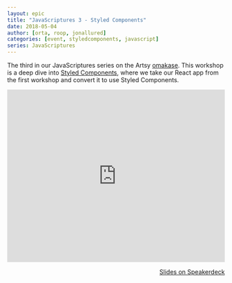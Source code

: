 ```yaml
---
layout: epic
title: "JavaScriptures 3 - Styled Components"
date: 2018-05-04
author: [orta, roop, jonallured]
categories: [event, styledcomponents, javascript]
series: JavaScriptures
---
```


The third in our JavaScriptures series on the Artsy [omakase][omakase]. This workshop is a deep dive into [Styled
Components][sc], where we take our React app from the first workshop and convert it to use Styled Components.

<!-- more -->

<center>
<iframe width='100%' height='400' src='https://www.youtube.com/embed/K7xafqfcC-4' frameborder='0' allowfullscreen></iframe>
</center>

<p style='text-align:right;'><a href="https://speakerdeck.com/artsyopensource/javascriptures-3-styled-components">
Slides on Speakerdeck
</a></p>

[omakase]: http://artsy.github.io/blog/2017/02/05/Front-end-JavaScript-at-Artsy-2017/
[luc]: https://twitter.com/lucsucces
[recording]: https://youtu.be/K7xafqfcC-4
[slides]: https://speakerdeck.com/artsyopensource/javascriptures-3-styled-components
[exer]: https://github.com/artsy/javascriptures/tree/master/2_intro-to-typescript
[jon]: https://twitter.com/jonallured
[roop]: https://github.com/anandaroop
[sc]: https://www.styled-components.com
